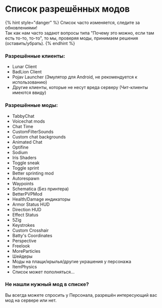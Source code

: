 # Список разрешённых модов

{% hint style="danger" %}
Список часто изменяется, следите за обновлениями!\
Так как нам часто задают вопросы типа "Почему это можно, если там есть то-то, то-то", то мы, проверяя моды, принимаем решения (оставить/убрать).
{% endhint %}

### Разрешённые клиенты:

* Lunar Client
* BadLion Client
* Pojav Launcher (Эмулятор для Android, не рекомендуется к использованию)
* Другие клиенты, которые не несут вреда серверу (Чит-клиенты имеются ввиду)



### Разрешённые моды:

* TabbyChat
* Voicechat mods
* Chat Time
* CustomFilterSounds
* Custom chat backgrounds
* Animated Chat
* Optifine
* Sodium
* Iris Shaders
* Toggle sneak
* Toggle sprint
* Better sprinting mod
* Autorespawn
* Waypoints
* Schematica (Без принтера)
* BetterPVPMod
* Health/Damage индикаторы
* Armor Status HUD
* Direction HUD
* Effect Status
* 5Zig
* Keystrokes
* Custom Crosshair
* Batty's Coordinates
* Perspective
* Freelook
* MoreParticles
* Шейдеры
* Моды на плащи/крылья/другие украшения у персонажа
* ItemPhysics
* Список может пополняться...



### Не нашли нужный мод в списке?

Вы всегда можете спросить у Персонала, разрешён интересующий вас мод на сервере или нет.
